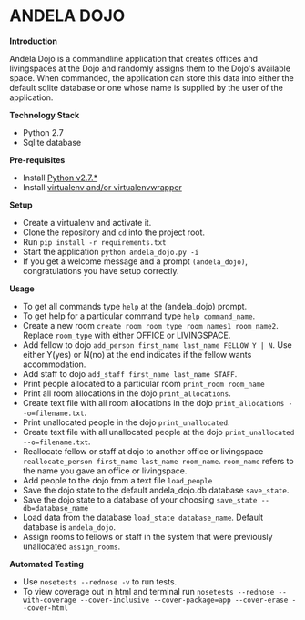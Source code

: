 ANDELA DOJO
===========

**Introduction**

Andela Dojo is a commandline application that creates offices and livingspaces at the Dojo and randomly assigns them to the 
Dojo's available space. When commanded, the application can store this data into either the default sqlite database or 
one whose name is supplied by the user of the application.

**Technology Stack**
* Python 2.7
* Sqlite database

**Pre-requisites**
* Install [Python v2.7.*](https://www.python.org/downloads/)
* Install [virtualenv and/or virtualenvwrapper](http://docs.python-guide.org/en/latest/dev/virtualenvs/)

**Setup**
* Create a virtualenv and activate it.
* Clone the repository and `cd` into the project root.
* Run `pip install -r requirements.txt`
* Start the application `python andela_dojo.py -i`
* If you get a welcome message and a prompt ```(andela_dojo)```, congratulations you have setup correctly.

**Usage**
* To get all commands type `help` at the (andela_dojo) prompt. 
* To get help for a particular command type `help command_name`.
* Create a new room `create_room room_type room_names1 room_name2`. Replace `room_type` with either OFFICE or LIVINGSPACE.
* Add fellow to dojo `add_person first_name last_name FELLOW Y | N`. Use either Y(yes) or N(no) at the end 
indicates if the fellow wants accommodation.
* Add staff to dojo `add_staff first_name last_name STAFF`.
* Print people allocated to a particular room `print_room room_name`
* Print all room allocations in the dojo `print_allocations`.
* Create text file with all room allocations in the dojo `print_allocations --o=filename.txt`.
* Print unallocated people in the dojo `print_unallocated`.
* Create text file with all unallocated people at the dojo `print_unallocated --o=filename.txt`. 
* Reallocate fellow or staff at dojo to another office or livingspace `reallocate_person first_name last_name room_name`. 
`room_name` refers to the name you gave an office or livingspace.
* Add people to the dojo from a text file `load_people`
* Save the dojo state to the default andela_dojo.db database `save_state`.
* Save the dojo state to a database of your choosing `save_state --db=database_name`
* Load data from the database `load_state database_name`. Default database is ```andela_dojo```.
* Assign rooms to fellows or staff in the system that were previously unallocated `assign_rooms`. 

**Automated Testing**
* Use `nosetests --rednose -v` to run tests.
* To view coverage out in html and terminal run `nosetests --rednose --with-coverage --cover-inclusive --cover-package=app --cover-erase --cover-html`
 


